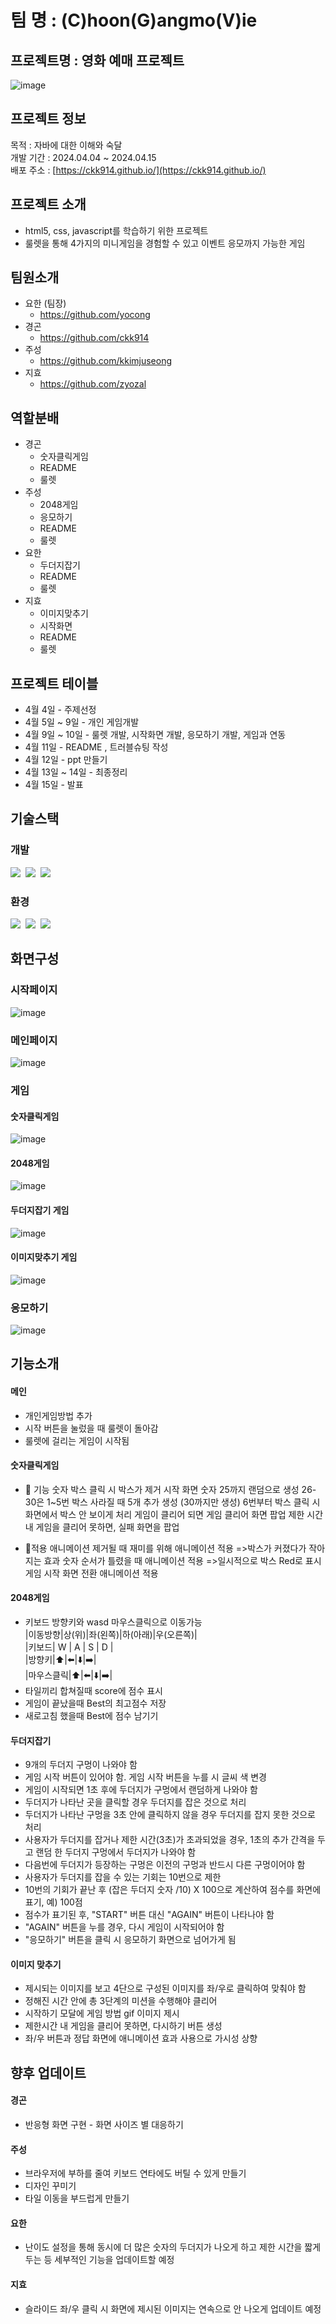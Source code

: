 # 팀 명 : (C)hoon(G)angmo(V)ie
## 프로젝트명 : 영화 예매 프로젝트
<div>

![image](https://github.com/roulette-minigame/roulette-minigame-project/assets/86585468/d1240e1c-157d-4274-b24c-5441f12a0e7f)

</div>

## 프로젝트 정보
목적 : 자바에 대한 이해와 숙달<br>
개발 기간 : 2024.04.04 ~ 2024.04.15<br>
배포 주소 : [https://ckk914.github.io/](https://ckk914.github.io/)

## 프로젝트 소개
- html5, css, javascript를 학습하기 위한 프로젝트
- 룰렛을 통해 4가지의 미니게임을 경험할 수 있고 이벤트 응모까지 가능한 게임

## 팀원소개
- 요한 (팀장)
    - https://github.com/yocong
- 경곤
    - https://github.com/ckk914
- 주성
    - https://github.com/kkimjuseong
- 지효
    - https://github.com/zyozal

## 역할분배
- 경곤
    - 숫자클릭게임
    - README
    - 룰렛
- 주성
    - 2048게임
    - 응모하기
    - README
    - 룰렛
- 요한
    - 두더지잡기
    - README
    - 룰렛
- 지효
    - 이미지맞추기
    - 시작화면
    - README
    - 룰렛

## 프로젝트 테이블
- 4월 4일 - 주제선정
- 4월 5일 ~ 9일 - 개인 게임개발
- 4월 9일 ~ 10일 - 룰렛 개발, 시작화면 개발, 응모하기 개발, 게임과 연동
- 4월 11일 - README , 트러블슈팅 작성
- 4월 12일 - ppt 만들기
- 4월 13일 ~ 14일 - 최종정리
- 4월 15일 - 발표

## 기술스택
### 개발
<div>
  <img src="https://img.shields.io/badge/html5-E34F26.svg?style=for-the-badge&logo=html5&logoColor=white" />&nbsp
  <img src="https://img.shields.io/badge/css3-1572B6.svg?style=for-the-badge&logo=css3&logoColor=white" />&nbsp
  <img src="https://img.shields.io/badge/Javascript-F7DF1E.svg?style=for-the-badge&logo=javascript&logoColor=20232a" />&nbsp

</div>

### 환경
<div>
  <img src="https://img.shields.io/badge/git-007396.svg?style=for-the-badge&logo=git&logoColor=white" />&nbsp
  <img src="https://img.shields.io/badge/github-181717.svg?style=for-the-badge&logo=github&logoColor=white" />&nbsp
  <img src="https://img.shields.io/badge/VSCode-2C2C32.svg?style=for-the-badge&logo=visual-studio-code&logoColor=22ABF3" />&nbsp
</div>

## 화면구성
### 시작페이지
![image](https://github.com/roulette-minigame/roulette-minigame-project/assets/86585468/a05dfe61-494b-49af-b621-65ca1108c9d3)

### 메인페이지
![image](https://github.com/roulette-minigame/roulette-minigame-project/assets/86585468/e366d157-e6dc-4f2f-a1eb-ae63573bcc66)

### 게임
#### 숫자클릭게임
![image](https://github.com/roulette-minigame/roulette-minigame-project/assets/86585468/835ac3b4-d5f9-4a3c-a7e1-426ac63d17fc)

#### 2048게임
![image](https://github.com/roulette-minigame/roulette-minigame-project/assets/86585468/83b9cfb2-e3e9-4b8e-bcd8-959decef7b5b)

#### 두더지잡기 게임
![image](https://github.com/roulette-minigame/roulette-minigame-project/assets/86585468/c2a483b1-dab9-4826-a0c3-d3fc32a900e1)

#### 이미지맞추기 게임
![image](https://github.com/roulette-minigame/roulette-minigame-project/assets/86585468/bc6163fd-78de-4052-ad54-19990290f38a)

### 응모하기
![image](https://github.com/roulette-minigame/roulette-minigame-project/assets/86585468/9ea68fab-3456-40c3-848c-583c671cee5c)


## 기능소개
#### 메인
- 개인게임방법 추가
- 시작 버튼을 눌렀을 때 룰렛이 돌아감
- 룰렛에 걸리는 게임이 시작됨

#### 숫자클릭게임
- 🎯 기능
  숫자 박스 클릭 시 박스가 제거
  시작 화면 숫자 25까지 랜덤으로 생성
  26-30은 1~5번 박스 사라질 때 5개 추가 생성 (30까지만 생성)
  6번부터 박스 클릭 시 화면에서 박스 안 보이게 처리
  게임이 클리어 되면 게임 클리어 화면 팝업
  제한 시간 내 게임을 클리어 못하면, 실패 화면을 팝업

- 💫적용 애니메이션
  제거될 때 재미를 위해 애니메이션 적용 =>박스가 커졌다가 작아지는 효과
  숫자 순서가 틀렸을 때 애니메이션 적용 =>일시적으로 박스 Red로 표시
  게임 시작 화면 전환 애니메이션 적용

#### 2048게임
- 키보드 방향키와 wasd 마우스클릭으로 이동가능<br>
  |이동방향|상(위)|좌(왼쪽)|하(아래)|우(오른쪽)|<br>
  |키보드| W | A | S | D |<br>
  |방향키|⬆️|⬅️|⬇️|➡️|<br>
  |마우스클릭|⬆️|⬅️|⬇️|➡️|<br>
- 타일끼리 합쳐질때 score에 점수 표시
- 게임이 끝났을때 Best의 최고점수 저장
- 새로고침 했을때 Best에 점수 남기기

#### 두더지잡기
- 9개의 두더지 구멍이 나와야 함
- 게임 시작 버튼이 있어야 함. 게임 시작 버튼을 누를 시 글씨 색 변경
- 게임이 시작되면 1초 후에 두더지가 구멍에서 랜덤하게 나와야 함
- 두더지가 나타난 곳을 클릭할 경우 두더지를 잡은 것으로 처리
- 두더지가 나타난 구멍을 3초 안에 클릭하지 않을 경우 두더지를 잡지 못한 것으로 처리
- 사용자가 두더지를 잡거나 제한 시간(3초)가 초과되었을 경우, 1초의 추가 간격을 두고 랜덤 한 두더지 구멍에서 두더지가 나와야 함
- 다음번에 두더지가 등장하는 구멍은 이전의 구멍과 반드시 다른 구멍이어야 함
- 사용자가 두더지를 잡을 수 있는 기회는 10번으로 제한
- 10번의 기회가 끝난 후 (잡은 두더지 숫자 /10) X 100으로 계산하여 점수를 화면에 표기, 예) 100점
- 점수가 표기된 후, "START" 버튼 대신 "AGAIN" 버튼이 나타나야 함
- "AGAIN" 버튼을 누를 경우, 다시 게임이 시작되어야 함
- "응모하기" 버튼을 클릭 시 응모하기 화면으로 넘어가게 됨

#### 이미지 맞추기
- 제시되는 이미지를 보고 4단으로 구성된 이미지를 좌/우로 클릭하여 맞춰야 함
- 정해진 시간 안에 총 3단계의 미션을 수행해야 클리어
- 시작하기 모달에 게임 방법 gif 이미지 제시
- 제한시간 내 게임을 클리어 못하면, 다시하기 버튼 생성
- 좌/우 버튼과 정답 화면에 애니메이션 효과 사용으로 가시성 상향

## 향후 업데이트
#### 경곤
- 반응형 화면 구현 - 화면 사이즈 별 대응하기

#### 주성
- 브라우저에 부하를 줄여 키보드 연타에도 버틸 수 있게 만들기
- 디자인 꾸미기
- 타일 이동을 부드럽게 만들기

#### 요한
- 난이도 설정을 통해 동시에 더 많은 숫자의 두더지가 나오게 하고 제한 시간을 짧게 두는 등 세부적인 기능을 업데이트할 예정

#### 지효
- 슬라이드 좌/우 클릭 시 화면에 제시된 이미지는 연속으로 안 나오게 업데이트 예정
